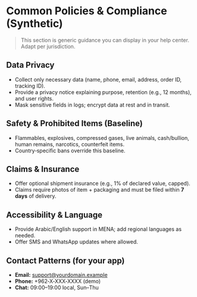 # Common Policies & Compliance (Synthetic)

> This section is generic guidance you can display in your help center. Adapt per jurisdiction.

## Data Privacy
- Collect only necessary data (name, phone, email, address, order ID, tracking ID).  
- Provide a privacy notice explaining purpose, retention (e.g., 12 months), and user rights.  
- Mask sensitive fields in logs; encrypt data at rest and in transit.

## Safety & Prohibited Items (Baseline)
- Flammables, explosives, compressed gases, live animals, cash/bullion, human remains, narcotics, counterfeit items.  
- Country‑specific bans override this baseline.

## Claims & Insurance
- Offer optional shipment insurance (e.g., 1% of declared value, capped).  
- Claims require photos of item + packaging and must be filed within **7 days** of delivery.

## Accessibility & Language
- Provide Arabic/English support in MENA; add regional languages as needed.  
- Offer SMS and WhatsApp updates where allowed.

## Contact Patterns (for your app)
- **Email:** support@yourdomain.example  
- **Phone:** +962‑X‑XXX‑XXXX (demo)  
- **Chat:** 09:00–19:00 local, Sun–Thu

